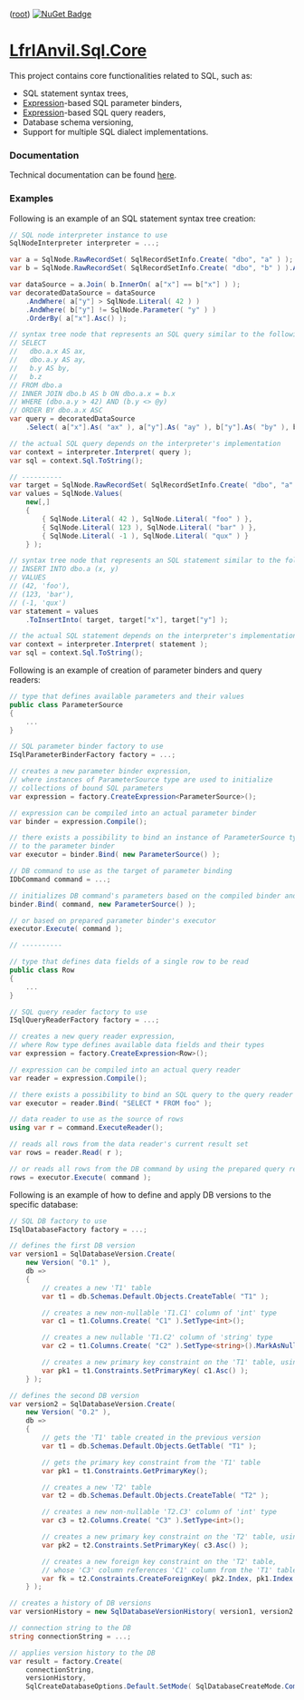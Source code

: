 ﻿([root](https://github.com/CalionVarduk/LfrlAnvil/blob/main/readme.md))
[![NuGet Badge](https://buildstats.info/nuget/LfrlAnvil.Sql.Core)](https://www.nuget.org/packages/LfrlAnvil.Sql.Core/)

# [LfrlAnvil.Sql.Core](https://github.com/CalionVarduk/LfrlAnvil/tree/main/src/LfrlAnvil.Sql/LfrlAnvil.Sql.Core)

This project contains core functionalities related to SQL, such as:

- SQL statement syntax trees,
- [Expression](https://learn.microsoft.com/en-us/dotnet/api/system.linq.expressions.expression?view=net-7.0)-based SQL parameter binders,
- [Expression](https://learn.microsoft.com/en-us/dotnet/api/system.linq.expressions.expression?view=net-7.0)-based SQL query readers,
- Database schema versioning,
- Support for multiple SQL dialect implementations.

### Documentation

Technical documentation can be found [here](https://calionvarduk.github.io/LfrlAnvil/api/LfrlAnvil.Sql.Core/LfrlAnvil.Sql.html).

### Examples

Following is an example of an SQL statement syntax tree creation:
```csharp
// SQL node interpreter instance to use
SqlNodeInterpreter interpreter = ...;

var a = SqlNode.RawRecordSet( SqlRecordSetInfo.Create( "dbo", "a" ) );
var b = SqlNode.RawRecordSet( SqlRecordSetInfo.Create( "dbo", "b" ) ).As( "b" );

var dataSource = a.Join( b.InnerOn( a["x"] == b["x"] ) );
var decoratedDataSource = dataSource
    .AndWhere( a["y"] > SqlNode.Literal( 42 ) )
    .AndWhere( b["y"] != SqlNode.Parameter( "y" ) )
    .OrderBy( a["x"].Asc() );

// syntax tree node that represents an SQL query similar to the following:
// SELECT
//   dbo.a.x AS ax,
//   dbo.a.y AS ay,
//   b.y AS by,
//   b.z
// FROM dbo.a
// INNER JOIN dbo.b AS b ON dbo.a.x = b.x
// WHERE (dbo.a.y > 42) AND (b.y <> @y)
// ORDER BY dbo.a.x ASC
var query = decoratedDataSource
    .Select( a["x"].As( "ax" ), a["y"].As( "ay" ), b["y"].As( "by" ), b["z"] );

// the actual SQL query depends on the interpreter's implementation
var context = interpreter.Interpret( query );
var sql = context.Sql.ToString();

// ----------
var target = SqlNode.RawRecordSet( SqlRecordSetInfo.Create( "dbo", "a" ) );
var values = SqlNode.Values(
    new[,]
    {
        { SqlNode.Literal( 42 ), SqlNode.Literal( "foo" ) },
        { SqlNode.Literal( 123 ), SqlNode.Literal( "bar" ) },
        { SqlNode.Literal( -1 ), SqlNode.Literal( "qux" ) }
    } );

// syntax tree node that represents an SQL statement similar to the following:
// INSERT INTO dbo.a (x, y)
// VALUES
// (42, 'foo'),
// (123, 'bar'),
// (-1, 'qux')
var statement = values
    .ToInsertInto( target, target["x"], target["y"] );

// the actual SQL statement depends on the interpreter's implementation
var context = interpreter.Interpret( statement );
var sql = context.Sql.ToString();
```

Following is an example of creation of parameter binders and query readers:
```csharp
// type that defines available parameters and their values
public class ParameterSource
{
    ...
}

// SQL parameter binder factory to use
ISqlParameterBinderFactory factory = ...;

// creates a new parameter binder expression,
// where instances of ParameterSource type are used to initialize
// collections of bound SQL parameters
var expression = factory.CreateExpression<ParameterSource>();

// expression can be compiled into an actual parameter binder
var binder = expression.Compile();

// there exists a possibility to bind an instance of ParameterSource type
// to the parameter binder
var executor = binder.Bind( new ParameterSource() );

// DB command to use as the target of parameter binding
IDbCommand command = ...;

// initializes DB command's parameters based on the compiled binder and a ParameterSource instance
binder.Bind( command, new ParameterSource() );

// or based on prepared parameter binder's executor
executor.Execute( command );

// ----------

// type that defines data fields of a single row to be read
public class Row
{
    ...
}

// SQL query reader factory to use
ISqlQueryReaderFactory factory = ...;

// creates a new query reader expression,
// where Row type defines available data fields and their types
var expression = factory.CreateExpression<Row>();

// expression can be compiled into an actual query reader
var reader = expression.Compile();

// there exists a possibility to bind an SQL query to the query reader
var executor = reader.Bind( "SELECT * FROM foo" );

// data reader to use as the source of rows
using var r = command.ExecuteReader();

// reads all rows from the data reader's current result set
var rows = reader.Read( r );

// or reads all rows from the DB command by using the prepared query reader's executor
rows = executor.Execute( command );
```

Following is an example of how to define and apply DB versions to the specific database:
```csharp
// SQL DB factory to use
ISqlDatabaseFactory factory = ...;

// defines the first DB version
var version1 = SqlDatabaseVersion.Create(
    new Version( "0.1" ),
    db =>
    {
        // creates a new 'T1' table
        var t1 = db.Schemas.Default.Objects.CreateTable( "T1" );

        // creates a new non-nullable 'T1.C1' column of 'int' type
        var c1 = t1.Columns.Create( "C1" ).SetType<int>();

        // creates a new nullable 'T1.C2' column of 'string' type
        var c2 = t1.Columns.Create( "C2" ).SetType<string>().MarkAsNullable();

        // creates a new primary key constraint on the 'T1' table, using ('C1' ASC) columns
        var pk1 = t1.Constraints.SetPrimaryKey( c1.Asc() );
    } );

// defines the second DB version
var version2 = SqlDatabaseVersion.Create(
    new Version( "0.2" ),
    db =>
    {
        // gets the 'T1' table created in the previous version
        var t1 = db.Schemas.Default.Objects.GetTable( "T1" );

        // gets the primary key constraint from the 'T1' table
        var pk1 = t1.Constraints.GetPrimaryKey();

        // creates a new 'T2' table
        var t2 = db.Schemas.Default.Objects.CreateTable( "T2" );

        // creates a new non-nullable 'T2.C3' column of 'int' type
        var c3 = t2.Columns.Create( "C3" ).SetType<int>();

        // creates a new primary key constraint on the 'T2' table, using ('C3' ASC) columns
        var pk2 = t2.Constraints.SetPrimaryKey( c3.Asc() );

        // creates a new foreign key constraint on the 'T2' table,
        // whose 'C3' column references 'C1' column from the 'T1' table
        var fk = t2.Constraints.CreateForeignKey( pk2.Index, pk1.Index );
    } );

// creates a history of DB versions
var versionHistory = new SqlDatabaseVersionHistory( version1, version2 );

// connection string to the DB
string connectionString = ...;

// applies version history to the DB
var result = factory.Create(
    connectionString,
    versionHistory,
    SqlCreateDatabaseOptions.Default.SetMode( SqlDatabaseCreateMode.Commit ) );
```

